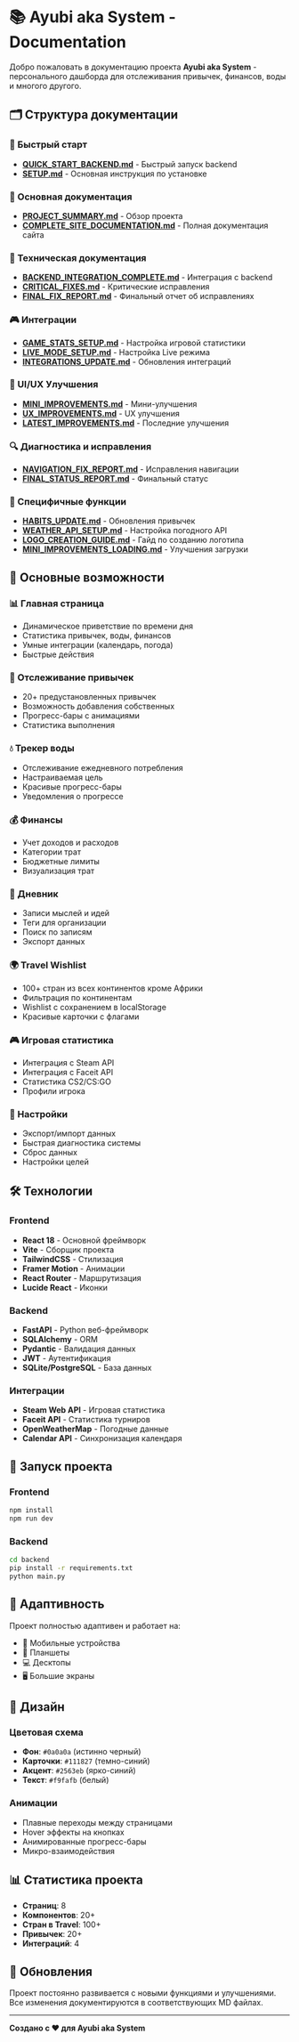 # 📚 Ayubi aka System - Documentation

Добро пожаловать в документацию проекта **Ayubi aka System** - персонального дашборда для отслеживания привычек, финансов, воды и многого другого.

## 🗂️ Структура документации

### 🚀 Быстрый старт
- **[QUICK_START_BACKEND.md](./QUICK_START_BACKEND.md)** - Быстрый запуск backend
- **[SETUP.md](./SETUP.md)** - Основная инструкция по установке

### 📖 Основная документация
- **[PROJECT_SUMMARY.md](./PROJECT_SUMMARY.md)** - Обзор проекта
- **[COMPLETE_SITE_DOCUMENTATION.md](./COMPLETE_SITE_DOCUMENTATION.md)** - Полная документация сайта

### 🔧 Техническая документация
- **[BACKEND_INTEGRATION_COMPLETE.md](./BACKEND_INTEGRATION_COMPLETE.md)** - Интеграция с backend
- **[CRITICAL_FIXES.md](./CRITICAL_FIXES.md)** - Критические исправления
- **[FINAL_FIX_REPORT.md](./FINAL_FIX_REPORT.md)** - Финальный отчет об исправлениях

### 🎮 Интеграции
- **[GAME_STATS_SETUP.md](./GAME_STATS_SETUP.md)** - Настройка игровой статистики
- **[LIVE_MODE_SETUP.md](./LIVE_MODE_SETUP.md)** - Настройка Live режима
- **[INTEGRATIONS_UPDATE.md](./INTEGRATIONS_UPDATE.md)** - Обновления интеграций

### 🎨 UI/UX Улучшения
- **[MINI_IMPROVEMENTS.md](./MINI_IMPROVEMENTS.md)** - Мини-улучшения
- **[UX_IMPROVEMENTS.md](./UX_IMPROVEMENTS.md)** - UX улучшения
- **[LATEST_IMPROVEMENTS.md](./LATEST_IMPROVEMENTS.md)** - Последние улучшения

### 🔍 Диагностика и исправления
- **[NAVIGATION_FIX_REPORT.md](./NAVIGATION_FIX_REPORT.md)** - Исправления навигации
- **[FINAL_STATUS_REPORT.md](./FINAL_STATUS_REPORT.md)** - Финальный статус

### 🎯 Специфичные функции
- **[HABITS_UPDATE.md](./HABITS_UPDATE.md)** - Обновления привычек
- **[WEATHER_API_SETUP.md](./WEATHER_API_SETUP.md)** - Настройка погодного API
- **[LOGO_CREATION_GUIDE.md](./LOGO_CREATION_GUIDE.md)** - Гайд по созданию логотипа
- **[MINI_IMPROVEMENTS_LOADING.md](./MINI_IMPROVEMENTS_LOADING.md)** - Улучшения загрузки

## 🌟 Основные возможности

### 📊 Главная страница
- Динамическое приветствие по времени дня
- Статистика привычек, воды, финансов
- Умные интеграции (календарь, погода)
- Быстрые действия

### 📅 Отслеживание привычек
- 20+ предустановленных привычек
- Возможность добавления собственных
- Прогресс-бары с анимациями
- Статистика выполнения

### 💧 Трекер воды
- Отслеживание ежедневного потребления
- Настраиваемая цель
- Красивые прогресс-бары
- Уведомления о прогрессе

### 💰 Финансы
- Учет доходов и расходов
- Категории трат
- Бюджетные лимиты
- Визуализация трат

### 📝 Дневник
- Записи мыслей и идей
- Теги для организации
- Поиск по записям
- Экспорт данных

### 🌍 Travel Wishlist
- 100+ стран из всех континентов кроме Африки
- Фильтрация по континентам
- Wishlist с сохранением в localStorage
- Красивые карточки с флагами

### 🎮 Игровая статистика
- Интеграция с Steam API
- Интеграция с Faceit API
- Статистика CS2/CS:GO
- Профили игрока

### 🔧 Настройки
- Экспорт/импорт данных
- Быстрая диагностика системы
- Сброс данных
- Настройки целей

## 🛠️ Технологии

### Frontend
- **React 18** - Основной фреймворк
- **Vite** - Сборщик проекта
- **TailwindCSS** - Стилизация
- **Framer Motion** - Анимации
- **React Router** - Маршрутизация
- **Lucide React** - Иконки

### Backend
- **FastAPI** - Python веб-фреймворк
- **SQLAlchemy** - ORM
- **Pydantic** - Валидация данных
- **JWT** - Аутентификация
- **SQLite/PostgreSQL** - База данных

### Интеграции
- **Steam Web API** - Игровая статистика
- **Faceit API** - Статистика турниров
- **OpenWeatherMap** - Погодные данные
- **Calendar API** - Синхронизация календаря

## 🚀 Запуск проекта

### Frontend
```bash
npm install
npm run dev
```

### Backend
```bash
cd backend
pip install -r requirements.txt
python main.py
```

## 📱 Адаптивность

Проект полностью адаптивен и работает на:
- 📱 Мобильные устройства
- 📱 Планшеты
- 💻 Десктопы
- 🖥️ Большие экраны

## 🎨 Дизайн

### Цветовая схема
- **Фон**: `#0a0a0a` (истинно черный)
- **Карточки**: `#111827` (темно-синий)
- **Акцент**: `#2563eb` (ярко-синий)
- **Текст**: `#f9fafb` (белый)

### Анимации
- Плавные переходы между страницами
- Hover эффекты на кнопках
- Анимированные прогресс-бары
- Микро-взаимодействия

## 📊 Статистика проекта

- **Страниц**: 8
- **Компонентов**: 20+
- **Стран в Travel**: 100+
- **Привычек**: 20+
- **Интеграций**: 4

## 🔄 Обновления

Проект постоянно развивается с новыми функциями и улучшениями. Все изменения документируются в соответствующих MD файлах.

---

**Создано с ❤️ для Ayubi aka System**